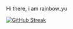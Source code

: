 Hi there, i am rainbow_yu

[![GitHub Streak](https://streak-stats.demolab.com?user=rainbowyuyu)](https://git.io/streak-stats)
